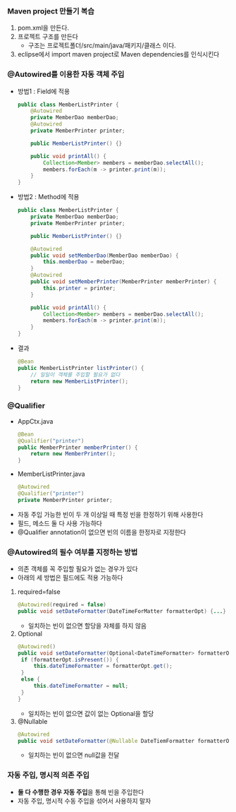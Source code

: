 ### Maven project 만들기 복습

1. pom.xml을 만든다.
2. 프로젝트 구조를 만든다
   - 구조는 프로젝트폴더/src/main/java/패키지/클래스 이다.
3. eclipse에서 import maven project로 Maven dependencies를 인식시킨다

### @Autowired를 이용한 자동 객체 주입

- 방법1 : Field에 적용

  ```java
  public class MemberListPrinter {
      @Autowired
      private MemberDao memberDao;
      @Autowired
      private MemberPrinter printer;

      public MemberListPrinter() {}

      public void printAll() {
          Collection<Member> members = memberDao.selectAll();
          members.forEach(m -> printer.print(m));
      }
  }
  ```

- 방법2 : Method에 적용

  ```java
  public class MemberListPrinter {
      private MemberDao memberDao;
      private MemberPrinter printer;

      public MemberListPrinter() {}

      @Autowired
      public void setMemberDao(MemberDao memberDao) {
          this.memberDao = meberDao;
      }
      @Autowired
      public void setMemberPrinter(MemberPrinter memberPrinter) {
          this.printer = printer;
      }

      public void printAll() {
          Collection<Member> members = memberDao.selectAll();
          members.forEach(m -> printer.print(m));
      }
  }
  ```

- 결과
  ```java
  @Bean
  public MemberListPrinter listPrinter() {
      // 일일이 객체를 주입할 필요가 없다
      return new MemberListPrinter();
  }
  ```

### @Qualifier

- AppCtx.java
  ```java
  @Bean
  @Qualifier("printer")
  public MemberPrinter memberPrinter() {
      return new MemberPrinter();
  }
  ```
- MemberListPrinter.java
  ```java
  @Autowired
  @Qualifier("printer")
  private MemberPrinter printer;
  ```
- 자동 주입 가능한 빈이 두 개 이상일 때 특정 빈을 한정하기 위해 사용한다
- 필드, 메소드 둘 다 사용 가능하다
- @Qualifier annotation이 없으면 빈의 이름을 한정자로 지정한다

### @Autowired의 필수 여부를 지정하는 방법

- 의존 객체를 꼭 주입할 필요가 없는 경우가 있다
- 아래의 세 방법은 필드에도 적용 가능하다

1. required=false
   ```java
   @Autowired(required = false)
   public void setDateFormatter(DateTimeForMatter formatterOpt) {...}
   ```
   - 일치하는 빈이 없으면 할당을 자체를 하지 않음
2. Optional
   ```java
   @Autowired()
   public void setDateFormatter(Optional<DateTimeFormatter> formatterOpt) {
   	if (formatterOpt.isPresent()) {
   		this.dateTimeFormatter = formatterOpt.get();
   	}
   	else {
   		this.dateTimeFormatter = null;
   	}
   }
   ```
   - 일치하는 빈이 없으면 값이 없는 Optional을 할당
3. @Nullable
   ```java
   @Autowired
   public void setDateFormatter(@Nullable DateTiemFormatter formatterOpt) {...}
   ```
   - 일치하는 빈이 없으면 null값을 전달

### 자동 주입, 명시적 의존 주입

- **둘 다 수행한 경우 자동 주입**을 통해 빈을 주입한다
- 자동 주입, 명시적 수동 주입을 섞어서 사용하지 말자
